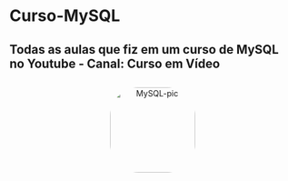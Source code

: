 # Curso-MySQL
## Todas as aulas que fiz em um curso de MySQL no Youtube - Canal: Curso em Vídeo
##

<div align="center"> 
  <img align="center" alt="MySQL-pic" height="150" style="border-radius:50px;"      src="https://marcas-logos.net/wp-content/uploads/2020/11/MySQL-logo.png">
</div>
